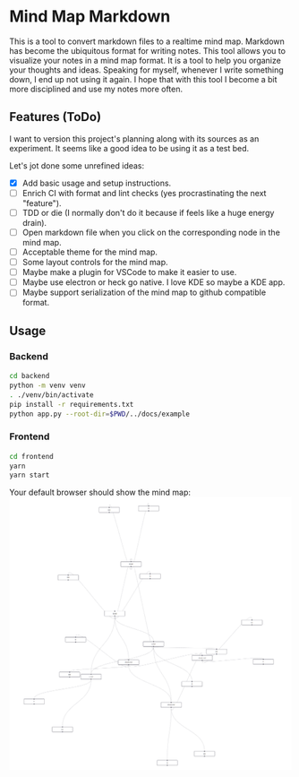 # Mind Map Markdown

This is a tool to convert markdown files to a realtime mind map. Markdown has become the ubiquitous format for writing notes. This tool allows you to visualize your notes in a mind map format. It is a tool to help you organize your thoughts and ideas. Speaking for myself, whenever I write something down, I end up not using it again. I hope that with this tool I become a bit more disciplined and use my notes more often.

## Features (ToDo)
I want to version this project's planning along with its sources as an experiment. It seems like a good idea to be using it as a test bed.

Let's jot done some unrefined ideas:
- [x] Add basic usage and setup instructions.
- [ ] Enrich CI with format and lint checks (yes procrastinating the next "feature").
- [ ] TDD or die (I normally don't do it because if feels like a huge energy drain).
- [ ] Open markdown file when you click on the corresponding node in the mind map.
- [ ] Acceptable theme for the mind map.
- [ ] Some layout controls for the mind map.
- [ ] Maybe make a plugin for VSCode to make it easier to use.
- [ ] Maybe use electron or heck go native. I love KDE so maybe a KDE app.
- [ ] Maybe support serialization of the mind map to github compatible format.

## Usage
### Backend
```bash
cd backend
python -m venv venv
. ./venv/bin/activate
pip install -r requirements.txt
python app.py --root-dir=$PWD/../docs/example
```

### Frontend
```bash
cd frontend
yarn
yarn start
```

Your default browser should show the mind map:
![img.png](docs/img.png)
